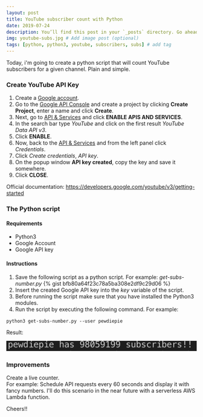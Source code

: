 ```yaml
---
layout: post
title: YouTube subscriber count with Python
date: 2019-07-24
description: You’ll find this post in your `_posts` directory. Go ahead and edit it and re-build the site to see your changes. # Add post description (optional)
img: youtube-subs.jpg # Add image post (optional)
tags: [python, python3, youtube, subscribers, subs] # add tag
---
```


Today, i'm going to create a python script that will count YouTube subscribers for a given channel. Plain and simple.  

### Create YouTube API Key

1. Create a [Google account](https://accounts.google.com/signup).
2. Go to the [Google API Console](https://console.developers.google.com/cloud-resource-manager) and create a project by clicking **Create Project**, enter a name and click **Create**.
3. Next, go to [API & Services](https://console.cloud.google.com/apis) and click **ENABLE APIS AND SERVICES**.
4. In the search bar type *YouTube* and click on the first result *YouTube Data API v3*.
5. Click **ENABLE**.
6. Now, back to the [API & Services](https://console.cloud.google.com/apis) and from the left panel click *Credentials*.
7. Click *Create credentials*, *API key*.
8. On the popup window **API key created**, copy the key and save it somewhere.
9. Click **CLOSE**.

Official documentation: https://developers.google.com/youtube/v3/getting-started


### The Python script

#### Requirements

* Python3
* Google Account
* Google API key

#### Instructions

1. Save the following script as a python script. For example: *get-subs-number.py*
{% gist bfb80a64f23c78a5ba308e2df9c29d06 %}  
2. Insert the created Google API key into the *key* variable of the script.
3. Before running the script make sure that you have installed the Python3 modules.
4. Run the script by executing the following command. For example:  
```console
python3 get-subs-number.py --user pewdiepie  
```  
Result:  

![](/assets/img/screenshots/screenshot2.png)


### Improvements

Create a live counter.  
For example: Schedule API requests every 60 seconds and display it with fancy numbers. I'll do this scenario in the near future with a serverless AWS Lambda function.  

Cheers!!